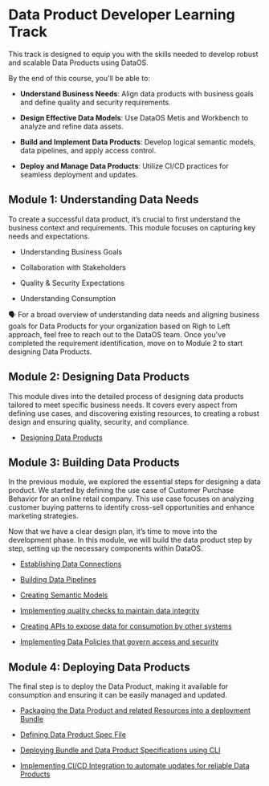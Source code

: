 # Data Product Developer Learning Track

This track is designed to equip you with the skills needed to develop robust and scalable Data Products using DataOS. 

By the end of this course, you'll be able to:

- **Understand Business Needs**: Align data products with business goals and define quality and security requirements.

- **Design Effective Data Models**: Use DataOS Metis and Workbench to analyze and refine data assets.

- **Build and Implement Data Products**: Develop logical semantic models, data pipelines, and apply access control.

- **Deploy and Manage Data Products**: Utilize CI/CD practices for seamless deployment and updates.

## Module 1: Understanding Data Needs

To create a successful data product, it’s crucial to first understand the business context and requirements. This module focuses on capturing key needs and expectations.

<div class= "grid cards" markdown>

- Understanding Business Goals

- Collaboration with Stakeholders

- Quality & Security Expectations

- Understanding Consumption

</div>

<aside class= "callout">
🗣 For a broad overview of understanding data needs and aligning business goals for Data Products for your organization based on Righ to Left approach, feel free to reach out to the DataOS team. Once you've completed the requirement identification, move on to Module 2 to start designing Data Products.
</aside>

## Module 2: Designing Data Products

This module dives into the detailed process of designing data products tailored to meet specific business needs. It covers every aspect from defining use cases, and discovering existing resources, to creating a robust design and ensuring quality, security, and compliance.

<div class= "grid cards" markdown>

- [Designing Data Products](/learn/dp_developer_learn_track/design_dp/)  

</div>

## Module 3: Building Data Products

In the previous module, we explored the essential steps for designing a data product. We started by defining the use case of Customer Purchase Behavior for an online retail company. This use case focuses on analyzing customer buying patterns to identify cross-sell opportunities and enhance marketing strategies.

Now that we have a clear design plan, it’s time to move into the development phase. In this module, we will build the data product step by step, setting up the necessary components within DataOS.

<div class= "grid cards" markdown>

- [Establishing Data Connections](/learn/dp_developer_learn_track/data_source_connectivity/)

- [Building Data Pipelines](/learn/dp_developer_learn_track/build_pipeline/)

- [Creating Semantic Models](/learn/dp_developer_learn_track/create_semantic_model/)

- [Implementing quality checks to maintain data integrity](/learn/dp_developer_learn_track/quality_check/)

- [Creating APIs to expose data for consumption by other systems](/learn/dp_developer_learn_track/data_api/)

- [Implementing Data Policies that govern access and security](/learn/dp_developer_learn_track/data_policy/)

</div>

## Module 4: Deploying Data Products

The final step is to deploy the Data Product, making it available for consumption and ensuring it can be easily managed and updated.

<div class= "grid cards" markdown>

- [Packaging the Data Product and related Resources into a deployment Bundle](/learn/dp_developer_learn_track/create_bundle/)
 
- [Defining Data Product Spec File](/learn/dp_developer_learn_track/create_dp_spec/)

- [Deploying Bundle and Data Product Specifications using CLI](/learn/dp_developer_learn_track/deploy_dp_cli/)

- [Implementing CI/CD Integration to automate updates for reliable Data Products](/learn/dp_developer_learn_track/ci_cd/)

</div>